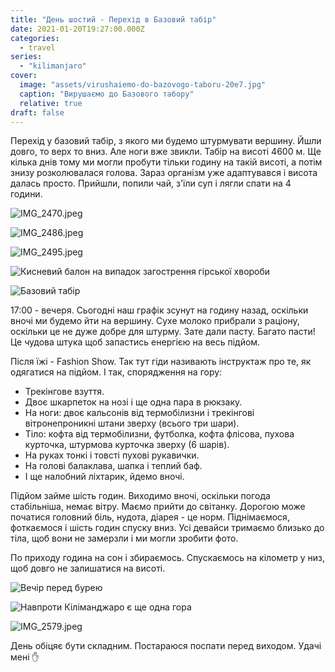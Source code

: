 ```yaml
---
title: "День шостий - Перехід в Базовий табір"
date: 2021-01-20T19:27:00.000Z
categories:
  - travel
series:
  - "kilimanjaro"
cover:
  image: "assets/virushaiemo-do-bazovogo-taboru-20e7.jpg"
  caption: "Вирушаємо до Базового табору"
  relative: true
draft: false
---
```


Перехід у базовий табір, з якого ми будемо штурмувати вершину. Йшли довго, то верх то вниз. Але ноги вже звикли. Табір на висоті 4600 м. Ще кілька днів тому ми могли пробути тільки годину на такій висоті, а потім знизу розколювалася голова. Зараз організм уже адаптувався і висота далась просто. Прийшли, попили чай, з'їли суп і лягли спати на 4 години.

![IMG_2470.jpeg](assets/img-2470-4fb0.jpg)

![IMG_2486.jpeg](assets/img-2486-fcf8.jpg)

![IMG_2495.jpeg](assets/img-2495-8f11.jpg)

![Кисневий балон на випадок загострення гірської хвороби](assets/kisnevii-balon-na-vipadok-zagostrennya-girskoi-hvorobi-616a.jpg "Кисневий балон на випадок загострення гірської хвороби")

![Базовий табір](assets/bazovii-tabir-acbf.jpg "Базовий табір")

17:00 - вечеря. Сьогодні наш графік зсунут на годину назад, оскільки вночі ми будемо йти на вершину. Сухе молоко прибрали з раціону, оскільки це не дуже добре для штурму. Зате дали пасту. Багато пасти! Це чудова штука щоб запастись енергією на весь підйом.

Після їжі - Fashion Show. Так тут гіди називають інструктаж про те, як одягатися на підйом. І так, спорядження на гору:

- Трекінгове взуття.
- Двоє шкарпеток на нозі і ще одна пара в рюкзаку.
- На ноги: двоє кальсонів від термобілизни і трекінгові вітронепроникні штани зверху (всього три шари).
- Тіло: кофта від термобілизни, футболка, кофта флісова, пухова курточка, штурмова курточка зверху (6 шарів).
- На руках тонкі і товсті пухові рукавички.
- На голові балаклава, шапка і теплий баф.
- І ще налобний ліхтарик, йдемо вночі.

Підйом займе шість годин. Виходимо вночі, оскільки погода стабільніша, немає вітру. Маємо прийти до світанку. Дорогою може початися головний біль, нудота, діарея - це норм. Піднімаємося, фоткаємося і шість годин спуску вниз. Усі девайси тримаємо близько до тіла, щоб вони не замерзли і ми могли зробити фото.

По приходу година на сон і збираємось. Спускаємось на кілометр у низ, щоб довго не залишатися на висоті.

![Вечір перед бурею](assets/vechir-pered-bureyu-e438.jpg "Вечір перед бурею")

![Навпроти Кіліманджаро є ще одна гора](assets/navproti-kilimandzharo-ie-sche-odna-gora-15fb.jpg "Навпроти Кіліманджаро є ще одна гора")

![IMG_2579.jpeg](assets/img-2579-0b76.jpg)

День обіцяє бути складним. Постараюся поспати перед виходом. Удачі мені ✋
